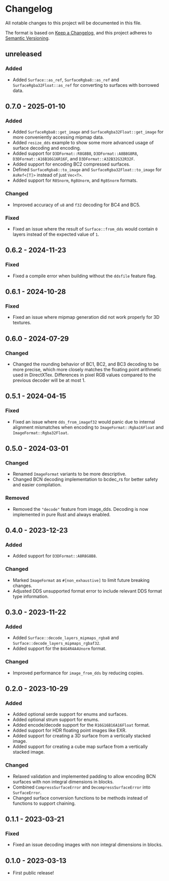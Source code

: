 # Changelog

All notable changes to this project will be documented in this file.

The format is based on [Keep a Changelog](https://keepachangelog.com/en/1.0.0/),
and this project adheres to [Semantic Versioning](https://semver.org/spec/v2.0.0.html).

## unreleased
### Added
* Added `Surface::as_ref`, `SurfaceRgba8::as_ref` and `SurfaceRgba32Float::as_ref` for converting to surfaces with borrowed data.

## 0.7.0 - 2025-01-10
### Added
* Added `SurfaceRgba8::get_image` and `SurfaceRgba32Float::get_image` for more conveniently accessing mipmap data.
* Added `resize_dds` example to show some more advanced usage of surface decoding and encoding.
* Added support for `D3DFormat::R8G8B8`, `D3DFormat::A8B8G8R8`, `D3DFormat::A16B16G16R16F`, and `D3DFormat::A32B32G32R32F`.
* Added support for encoding BC2 compressed surfaces.
* Defined `SurfaceRgba8::to_image` and `SurfaceRgba32Float::to_image` for `AsRef<[T]>` instead of just `Vec<T>`.
* Added support for `R8Snorm`, `Rg8Unorm`, and `Rg8Snorm` formats.

### Changed
* Improved accuracy of `u8` and `f32` decoding for BC4 and BC5.

### Fixed
* Fixed an issue where the result of `Surface::from_dds` would contain `0` layers instead of the expected value of `1`.

## 0.6.2 - 2024-11-23
### Fixed
* Fixed a compile error when building without the `ddsfile` feature flag.

## 0.6.1 - 2024-10-28
### Fixed
* Fixed an issue where mipmap generation did not work properly for 3D textures.

## 0.6.0 - 2024-07-29
### Changed
* Changed the rounding behavior of BC1, BC2, and BC3 decoding to be more precise, which more closely matches the floating point arithmetic used in DirectXTex. Differences in pixel RGB values compared to the previous decoder will be at most 1.

## 0.5.1 - 2024-04-15
### Fixed
* Fixed an issue where `dds_from_imagef32` would panic due to internal alignment mismatches when encoding to `ImageFormat::Rgba16Float` and `ImageFormat::Rgba32Float`.

## 0.5.0 - 2024-03-01
### Changed
* Renamed `ImageFormat` variants to be more descriptive.
* Changed BCN decoding implementation to bcdec_rs for better safety and easier compilation.

### Removed
* Removed the `"decode"` feature from image_dds. Decoding is now implemented in pure Rust and always enabled.

## 0.4.0 - 2023-12-23
### Added
* Added support for `D3DFormat::A8R8G8B8`.

### Changed
* Marked `ImageFormat` as `#[non_exhaustive]` to limit future breaking changes.
* Adjusted DDS unsupported format error to include relevant DDS format type information.

## 0.3.0 - 2023-11-22
### Added
* Added `Surface::decode_layers_mipmaps_rgba8` and `Surface::decode_layers_mipmaps_rgbaf32`.
* Added support for the `B4G4R4A4Unorm` format.

### Changed
* Improved performance for `image_from_dds` by reducing copies.

## 0.2.0 - 2023-10-29
### Added
* Added optional serde support for enums and surfaces.
* Added optional strum support for enums.
* Added encode/decode support for the `R16G16B16A16Float` format.
* Added support for HDR floating point images like EXR.
* Added support for creating a 3D surface from a vertically stacked image.
* Added support for creating a cube map surface from a vertically stacked image.

### Changed
* Relaxed validation and implemented padding to allow encoding BCN surfaces with non integral dimensions in blocks.
* Combined `CompressSurfaceError` and `DecompressSurfaceError` into `SurfaceError`.
* Changed surface conversion functions to be methods instead of functions to support chaining.

## 0.1.1 - 2023-03-21
### Fixed
* Fixed an issue decoding images with non integral dimensions in blocks.

## 0.1.0 - 2023-03-13
* First public release!